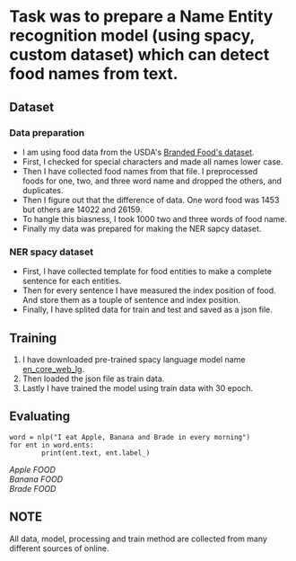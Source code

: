 # Task was to prepare a Name Entity recognition model (using spacy, custom dataset) which can detect food names from text.
## Dataset
### Data preparation
* I am using food data from the USDA's [Branded Food's dataset](https://fdc.nal.usda.gov/download-datasets.html).
* First, I checked for special characters and made all names lower case.
* Then I have collected food names from that file. I preprocessed foods for one, two, and three word name and dropped the others, and duplicates.
* Then I figure out that the difference of data. One word food was 1453 but others are 14022 and 26159.
* To hangle this biasness, I took 1000 two and three words of food name.
* Finally my data was prepared for making the NER sapcy dataset.
### NER spacy dataset
* First, I have collected template for food entities to make a complete sentence for each entities.
* Then for every sentence I have measured the index position of food. And store them as a touple of sentence and index position.
* Finally, I have splited data for train and test and saved as a json file.
## Training
1. I have downloaded pre-trained spacy language model name [en_core_web_lg](https://spacy.io/models/en#en_core_web_lg).
2. Then loaded the json file as train data.
3. Lastly I have trained the model using train data with 30 epoch.
## Evaluating
```
word = nlp("I eat Apple, Banana and Brade in every morning")
for ent in word.ents:
        print(ent.text, ent.label_)
```
*Apple FOOD*<br />
*Banana FOOD*<br />
*Brade FOOD*

## NOTE
All data, model, processing and train method are collected from many different sources of online.
